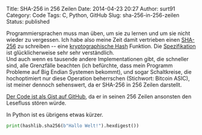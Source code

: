 Title: SHA-256 in 256 Zeilen
Date: 2014-04-23 20:27
Author: surt91
Category: Code
Tags: C, Python, GitHub
Slug: sha-256-in-256-zeilen
Status: published

Programmiersprachen muss man üben, um sie zu lernen und um sie nicht
wieder zu vergessen. Ich habe also meine Zeit damit vertrieben einen
[SHA-256](http://de.wikipedia.org/wiki/Sha256) zu schreiben -- eine
[kryptographische Hash](http://de.wikipedia.org/wiki/Kryptologische_Hashfunktion)
Funktion. Die [Spezifikation](http://tools.ietf.org/html/rfc6234) ist
glücklicherweise sehr sehr verständlich.  
Und auch wenn es tausende andere Implementationen gibt, die schneller
sind, alle Grenzfälle beachten (ich befürchte, dass mein Programm
Probleme auf Big Endian Systemen bekommt), und sogar Schaltkreise, die
hochoptimiert nur diese Operation beherrschen (Stichwort: Bitcoin ASIC), ist
meiner dennoch sehenswert, da er SHA-256 in 256 Zeilen darstellt.

[Der Code ist als Gist auf GitHub](https://gist.github.com/surt91/11230311), da
er in seinen 256 Zeilen ansonsten den Lesefluss stören würde.

In Python ist es übrigens etwas kürzer.

```python
print(hashlib.sha256(b"Hallo Welt!").hexdigest())
```
